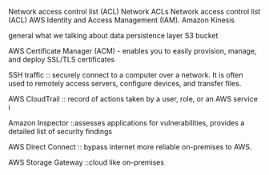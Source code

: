 Network access control list (ACL)
Network ACLs
Network access control list (ACL)
AWS Identity and Access Management (IAM).
Amazon Kinesis


general what we talking about 
data persistence layer
 S3 bucket

 AWS Certificate Manager (ACM) - enables you to easily provision, manage, and deploy SSL/TLS certificates

 SSH traffic :: securely connect to a computer over a network. It is often used to remotely access servers, configure devices, and transfer files. 

 AWS CloudTrail :: record of actions taken by a user, role, or an AWS service i

 Amazon Inspector ::assesses applications for vulnerabilities, provides a detailed list of security findings

AWS Direct Connect :: bypass internet more reliable  on-premises to AWS.

AWS Storage Gateway ::cloud like on-premises